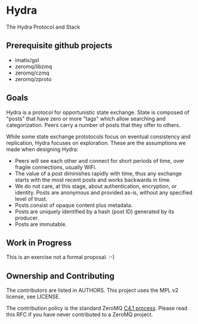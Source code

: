 # Hydra

The Hydra Protocol and Stack

## Prerequisite github projects

- imatix/gsl
- zeromq/libzmq
- zeromq/czmq
- zeromq/zproto

## Goals

Hydra is a protocol for opportunistic state exchange. State is composed of "posts" that have zero or more "tags" which allow searching and categorization. Peers carry a number of posts that they offer to others.

While some state exchange prototocols focus on eventual consistency and replication, Hydra focuses on exploration. These are the assumptions we made when designing Hydra:

* Peers will see each other and connect for short periods of time, over fragile connections, usually WiFi.
* The value of a post diminishes rapidly with time, thus any exchange starts with the most recent posts and works backwards in time.
* We do not care, at this stage, about authentication, encryption, or identity. Posts are anonymous and provided as-is, without any specified level of trust.
* Posts consist of opaque content plus metadata.
* Posts are uniquely identified by a hash (post ID) generated by its producer.
* Posts are immutable.

## Work in Progress

This is an exercise not a formal proposal. :-)

## Ownership and Contributing

The contributors are listed in AUTHORS. This project uses the MPL v2 license, see LICENSE.

The contribution policy is the standard ZeroMQ [C4.1 process](http://rfc.zeromq.org/spec:22). Please read this RFC if you have never contributed to a ZeroMQ project.
